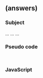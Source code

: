 ## <Name> (answers)

### Subject
<Subjet>
  ...
  ...
  ...

### Pseudo code
```
 
```

### JavaScript

```javascript

```
